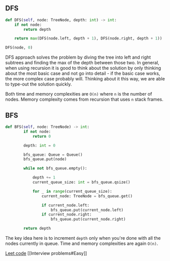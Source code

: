 ## DFS
```Python
def DFS(self, node: TreeNode, depth: int) -> int:
	if not node:
		return depth

	return max(DFS(node.left, depth + 1), DFS(node.right, depth + 1))

DFS(node, 0)
```
DFS approach solves the problem by diving the tree into left and right subtrees and finding the max of the depth between those two. In general, when using recursion it is good to think about the solution by only thinking about the most basic case and not go into detail - if the basic case works, the more complex case probably will. Thinking about it this way, we are able to type-out the solution quickly.

Both time and memory complexities are `O(n)` where `n` is the number of nodes. Memory complexity comes from recursion that uses `n` stack frames.

## BFS
```Python
def BFS(self, node: TreeNode) -> int:
        if not node:
            return 0

        depth: int = 0

        bfs_queue: Queue = Queue()
        bfs_queue.put(node)

        while not bfs_queue.empty():

            depth += 1
            current_queue_size: int = bfs_queue.qsize()

            for _ in range(current_queue_size):
                current_node: TreeNode = bfs_queue.get()

                if current_node.left:
                    bfs_queue.put(current_node.left)
                if current_node.right:
                    bfs_queue.put(current_node.right)

        return depth
```
The key idea here is to increment `depth` only when you're done with all the nodes currently in queue. Time and memory complexities are again `O(n)`.

[Leet code](https://leetcode.com/problems/maximum-depth-of-binary-tree/)
[[Interview problems#Easy]]